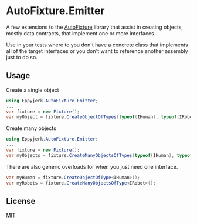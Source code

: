 # AutoFixture.Emitter

A few extensions to the [AutoFixture](https://github.com/AutoFixture/AutoFixture) library that assist in creating objects, mostly data contracts, that implement one or more interfaces.

Use in your tests where to you don't have a concrete class that implements all of the target interfaces or you don't want to reference another assembly just to do so.

## Usage

Create a single object
```csharp
using Eppyjerk.AutoFixture.Emitter;
...
var fixture = new Fixture();
var myObject = fixture.CreateObjectOfTypes(typeof(IHuman), typeof(IRobot));
```

Create many objects
```csharp
using Eppyjerk.AutoFixture.Emitter;
...
var fixture = new Fixture();
var myObjects = fixture.CreateManyObjectsOfTypes(typeof(IHuman), typeof(IRobot));
```

There are also generic overloads for when you just need one interface.
```csharp
var myHuman = fixture.CreateObjectOfType<IHuman>();
var myRobots = fixture.CreateManyObjectsOfType<IRobot>();
```

## License

[MIT](LICENSE.txt)